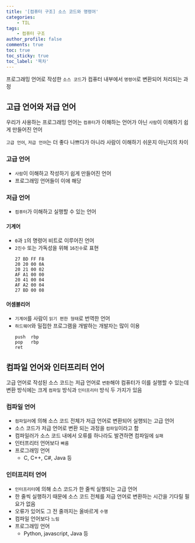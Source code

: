 ```yaml
---
title: '[컴퓨터 구조] 소스 코드와 명령어'
categories:
    - TIL
tags:
    - 컴퓨터 구조
author_profile: false
comments: true
toc: true
toc_sticky: true
toc_label: '목차'
---
```


프로그래밍 언어로 작성한 `소스 코드`가 컴퓨터 내부에서 `명령어`로 변환되어 처리되는 과정

## 고급 언어와 저급 언어
우리가 사용하는 프로그래밍 언어는 `컴퓨터`가 이해하는 언어가 아닌 `사람`이 이해하기 쉽게 만들어진 언어

`고급 언어`, `저급 언어`는 더 좋다 나쁘다가 아니라 사람이 이해하기 쉬운지 아닌지의 차이

### 고급 언어
* `사람`이 이해하고 작성하기 쉽게 만들어진 언어
* 프로그래밍 언어들이 이에 해당

### 저급 언어
* `컴퓨터`가 이해하고 실행할 수 있는 언어

#### 기계어
* `0`과 `1`의 명령어 비트로 이루어진 언어
* `2진수` 또는 가독성을 위해 `16진수`로 표현
  ```
  27 BD FF F8
  20 20 00 0A
  20 21 00 02
  AF A1 00 00
  20 41 00 04
  AF A2 00 04
  27 BD 00 08
  ```

#### 어셈블리어
* `기계어`를 사람이 `읽기 편한 형태`로 번역한 언어
* `하드웨어`와 밀접한 프로그램을 개발하는 개발자는 많이 이용
  ```
  push  rbp
  pop   rbp
  ret
  ```

## 컴파일 언어와 인터프리터 언어
고급 언어로 작성된 소스 코드는 저급 언어로 `변환`해야 컴퓨터가 이를 실행할 수 있는데  
변환 방식에는 크게 `컴파일` 방식과 `인터프리터` 방식 두 가지가 있음

### 컴파일 언어
* `컴파일러`에 의해 소스 코드 전체가 저급 언어로 변환되어 실행되는 고급 언어
* 소스 코드가 저급 언어로 변환 되는 과정을 `컴파일`이라고 함
* 컴파일러가 소스 코드 내에서 오류를 하나라도 발견하면 컴파일에 `실패`
* 인터프리터 언어보다 `빠름`
* 프로그래밍 언어
  * C, C++, C#, Java 등

### 인터프리터 언어
* `인터프리터`에 의해 소스 코드가 한 줄씩 실행되는 고급 언어
* 한 줄씩 실행하기 때문에 소스 코드 전체를 저급 언어로 변환하는 시간을 기다릴 필요가 없음
* 오류가 있어도 그 전 줄까지는 올바르게 `수행`
* 컴파일 언어보다 `느림`
* 프로그래밍 언어
  * Python, javascript, Java 등 